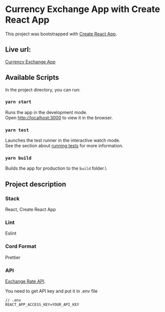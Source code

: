 # Currency Exchange App with Create React App

This project was bootstrapped with [Create React App](https://github.com/facebook/create-react-app).

## Live url:
[Currency Exchange App](https://web-currency-exchange.netlify.app/)
## Available Scripts

In the project directory, you can run:

### `yarn start`

Runs the app in the development mode.\
Open [http://localhost:3000](http://localhost:3000) to view it in the browser.

### `yarn test`

Launches the test runner in the interactive watch mode.\
See the section about [running tests](https://facebook.github.io/create-react-app/docs/running-tests) for more information.

### `yarn build`

Builds the app for production to the `build` folder.\


## Project description


### Stack
React, Create React App
### Lint
Eslint
### Cord Format
Prettier
### API
[Exchange Rate API](https://exchangerate-api.com).

You need to get API key and put it in .env file

```
// .env
REACT_APP_ACCESS_KEY=YOUR_API_KEY
```